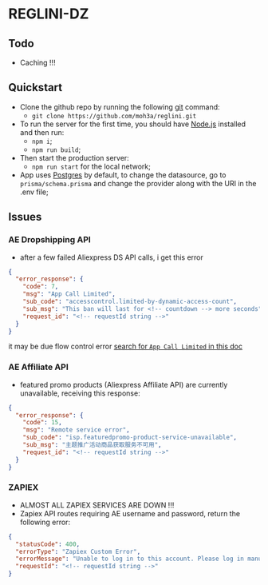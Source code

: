 # REGLINI-DZ

## Todo

- Caching !!!

## Quickstart

- Clone the github repo by running the following [git](https://git-scm.com/downloads) command:
  - `git clone https://github.com/moh3a/reglini.git`
- To run the server for the first time, you should have [Node.js](https://nodejs.org/en/) installed and then run:
  - `npm i`;
  - `npm run build`;
- Then start the production server:
  - `npm run start` for the local network;
- App uses [Postgres](https://www.postgresql.org/download/) by default, to change the datasource, go to `prisma/schema.prisma` and change the provider along with the URI in the .env file;

## Issues

### AE Dropshipping API

- after a few failed Aliexpress DS API calls, i get this error

```json
{
  "error_response": {
    "code": 7,
    "msg": "App Call Limited",
    "sub_code": "accesscontrol.limited-by-dynamic-access-count",
    "sub_msg": "This ban will last for <!-- countdown --> more seconds",
    "request_id": "<!-- requestId string -->"
  }
}
```

it may be due flow control error [search for `App Call Limited` in this doc](https://developer.alibaba.com/docs/doc.htm?treeId=285&articleId=109122&docType=1)

### AE Affiliate API

- featured promo products (Aliexpress Affiliate API) are currently unavailable, receiving this response:

```json
{
  "error_response": {
    "code": 15,
    "msg": "Remote service error",
    "sub_code": "isp.featuredpromo-product-service-unavailable",
    "sub_msg": "主题推广活动商品获取服务不可用",
    "request_id": "<!-- requestId string -->"
  }
}
```

### ZAPIEX

- ALMOST ALL ZAPIEX SERVICES ARE DOWN !!!
- Zapiex API routes requiring AE username and password, return the following error:

```json
{
  "statusCode": 400,
  "errorType": "Zapiex Custom Error",
  "errorMessage": "Unable to log in to this account. Please log in manually on a browser first.",
  "requestId": "<!-- requestId string -->"
}
```
